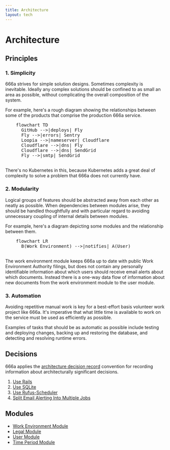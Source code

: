 ```yaml
---
title: Architecture
layout: tech
---
```


# Architecture

## Principles

### 1. Simplicity

666a strives for simple solution designs. Sometimes complexity is inevitable. Ideally any complex solutions should be confined to as small an area as possible, without complicating the overall composition of the system.

For example, here's a rough diagram showing the relationships between some of the products that comprise the production 666a service.

<div class="not-prose">
  <pre class="mermaid">
    flowchart TD
      GitHub -->|deploys| Fly
      Fly -->|errors| Sentry
      Loopia -->|nameserver| Cloudflare
      Cloudflare -->|dns| Fly
      Cloudflare -->|dns| SendGrid
      Fly -->|smtp| SendGrid
  </pre>
</div>

There's no Kubernetes in this, because Kubernetes adds a great deal of complexity to solve a problem that 666a does not currently have.

### 2. Modularity

Logical groups of features should be abstracted away from each other as neatly as possible. When dependencies between modules arise, they should be handled thoughtfully and with particular regard to avoiding unnecessary coupling of internal details between modules.

For example, here's a diagram depicting some modules and the relationship between them.

<div class="not-prose">
  <pre class="mermaid">
    flowchart LR
      B(Work Environment) -->|notifies| A(User)
  </pre>
</div>

The work environment module keeps 666a up to date with public Work Environment Authority filings, but does not contain any personally identifiable information about which users should receive email alerts about which documents. Instead there is a one-way data flow of information about new documents from the work environment module to the user module.

### 3. Automation

Avoiding repetitive manual work is key for a best-effort basis volunteer work project like 666a. It's imperative that what little time is available to work on the service must be used as efficiently as possible.

Examples of tasks that should be as automatic as possible include testing and deploying changes, backing up and restoring the database, and detecting and resolving runtime errors.

## Decisions

666a applies the [architecture decision record](https://adr.github.io/) convention for recording information about architecturally significant decisions.

1. [Use Rails](/use-rails)
2. [Use SQLite](/use-sqlite)
3. [Use Rufus-Scheduler](/use-rufus-scheduler)
3. [Split Email Alerting Into Multiple Jobs](/split-email-alerting-into-multiple-jobs)

## Modules

* [Work Environment Module](/work-environment-module)
* [Legal Module](/legal-module)
* [User Module](/user-module)
* [Time Period Module](/time-period-module)<br />


